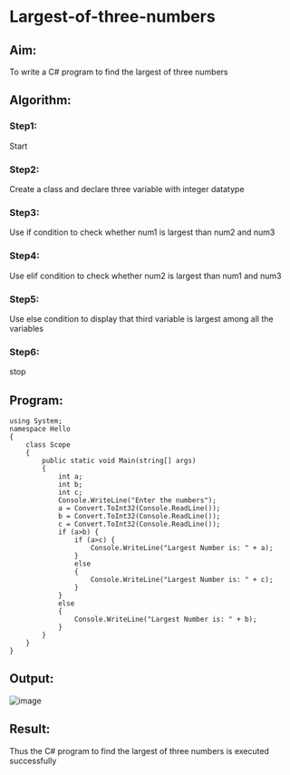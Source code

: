 # Largest-of-three-numbers
## Aim:
To write a C# program to find the largest of three numbers

## Algorithm:
### Step1: 
Start
### Step2:
Create a class and declare three variable with integer datatype
### Step3:
Use if condition to check whether num1 is largest than num2 and num3
### Step4:
Use elif condition to check whether num2 is largest than num1 and num3
### Step5:
Use else condition to display that third variable is largest among all the variables
### Step6:
stop

## Program:
```python3
using System;
namespace Hello
{
    class Scope
    {
        public static void Main(string[] args)
        {
            int a;
            int b;
            int c;
            Console.WriteLine("Enter the numbers");
            a = Convert.ToInt32(Console.ReadLine());
            b = Convert.ToInt32(Console.ReadLine());
            c = Convert.ToInt32(Console.ReadLine());
            if (a>b) {
                if (a>c) {
                    Console.WriteLine("Largest Number is: " + a);
                }
                else
                {
                    Console.WriteLine("Largest Number is: " + c);
                }
            }
            else
            {
                Console.WriteLine("Largest Number is: " + b);
            }
        }
    }
}
```
## Output:

![image](https://user-images.githubusercontent.com/75235167/163827274-8da14142-3c9d-40eb-9daa-499018423d8d.png)

## Result:
Thus the C# program to find the largest of three numbers is executed successfully
